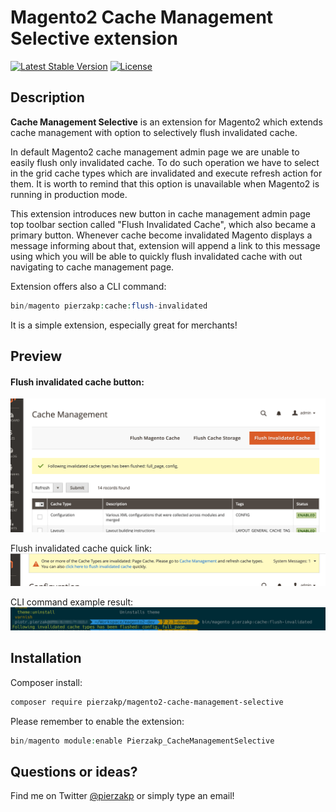 # Magento2 Cache Management Selective extension

[![Latest Stable Version](https://poser.okvpn.org/pierzakp/magento2-cache-management-selective/v/stable)](https://packagist.org/packages/pierzakp/magento2-cache-management-selective)
[![License](https://poser.okvpn.org/pierzakp/magento2-cache-management-selective/license)](https://packagist.org/packages/pierzakp/magento2-cache-management-selective)

## Description

**Cache Management Selective** is an extension for Magento2 which extends cache 
management with option to selectively flush invalidated cache.

In default Magento2 cache management admin page we are unable to easily flush only 
invalidated cache. To do such operation we have to select in the grid cache types 
which are invalidated and execute refresh action for them. It is worth to remind 
that this option is unavailable when Magento2 is running in production mode.

This extension introduces new button in cache management admin page top toolbar 
section called "Flush Invalidated Cache", which also became a primary button.
Whenever cache become invalidated Magento displays a message informing about that, 
extension will append a link to this message using which you will be able to 
quickly flush invalidated cache with out navigating to cache management page.

Extension offers also a CLI command:
```php
bin/magento pierzakp:cache:flush-invalidated
```

It is a simple extension, especially great for merchants!

## Preview

#### Flush invalidated cache button:
![Flush invalidated cache button](https://github.com/pierzakp/github-assets/raw/master/magento2/extensions/magento2-cache-management-selective/flush-invalidated-cache-button.png) 

Flush invalidated cache quick link:
![Flush invalidated cache button](https://github.com/pierzakp/github-assets/raw/master/magento2/extensions/magento2-cache-management-selective/flush-invalidated-cache-link.png) 

CLI command example result:
![CLI command example result](https://github.com/pierzakp/github-assets/raw/master/magento2/extensions/magento2-cache-management-selective/flush-invalidated-cache-cli.png)

## Installation

Composer install:
```bash
composer require pierzakp/magento2-cache-management-selective
```

Please remember to enable the extension:
```php
bin/magento module:enable Pierzakp_CacheManagementSelective
```

## Questions or ideas?

Find me on Twitter [@pierzakp](https://twitter.com/pierzakp) or simply type an email!